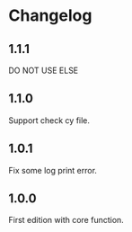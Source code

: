 # Changelog

## 1.1.1

DO NOT USE ELSE

## 1.1.0

Support check cy file.

## 1.0.1

Fix some log print error.

## 1.0.0

First edition with core function.
